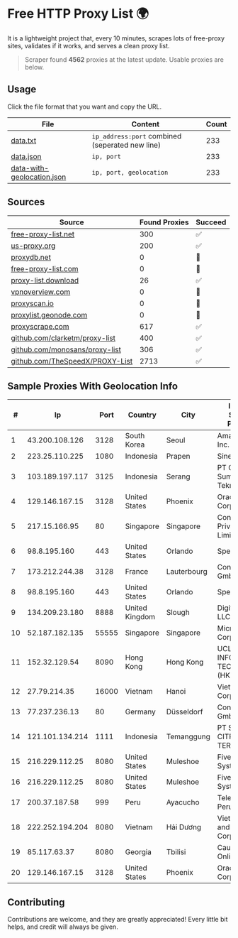 
# Free HTTP Proxy List 🌍

It is a lightweight project that, every 10 minutes, scrapes lots of free-proxy sites, validates if it works, and serves a clean proxy list.


> Scraper found **4562** proxies at the latest update. Usable proxies are below.

## Usage

Click the file format that you want and copy the URL.


|File|Content|Count|
|----|-------|-----|
|[data.txt](https://raw.githubusercontent.com/themiralay/Proxy-List-World/master/data.txt)|`ip_address:port` combined (seperated new line)|233|
|[data.json](https://raw.githubusercontent.com/themiralay/Proxy-List-World/master/data.json)|`ip, port`|233|
|[data-with-geolocation.json](https://raw.githubusercontent.com/themiralay/Proxy-List-World/master/data-with-geolocation.json)|`ip, port, geolocation`|233|

## Sources

|Source|Found Proxies|Succeed|
|------|-------------|-------|
|[free-proxy-list.net](https://free-proxy-list.net)|300|✅|
|[us-proxy.org](https://www.us-proxy.org)|200|✅|
|[proxydb.net](http://proxydb.net)|0|🚫|
|[free-proxy-list.com](https://free-proxy-list.com/?page=&port=&type%5B%5D=http&type%5B%5D=https&up_time=0&search=Search)|0|🚫|
|[proxy-list.download](https://www.proxy-list.download/HTTP)|26|✅|
|[vpnoverview.com](https://vpnoverview.com/privacy/anonymous-browsing/free-proxy-servers)|0|🚫|
|[proxyscan.io](https://www.proxyscan.io)|0|🚫|
|[proxylist.geonode.com](https://proxylist.geonode.com/api/proxy-list?limit=300&page=1&sort_by=lastChecked&sort_type=desc&protocols=http,https)|0|🚫|
|[proxyscrape.com](https://api.proxyscrape.com/v2/?request=displayproxies&protocol=http&timeout=10000&country=all&ssl=all&anonymity=all)|617|✅|
|[github.com/clarketm/proxy-list](https://raw.githubusercontent.com/clarketm/proxy-list/master/proxy-list-raw.txt)|400|✅|
|[github.com/monosans/proxy-list](https://raw.githubusercontent.com/monosans/proxy-list/main/proxies/http.txt)|306|✅|
|[github.com/TheSpeedX/PROXY-List](https://raw.githubusercontent.com/TheSpeedX/PROXY-List/master/http.txt)|2713|✅|


## Sample Proxies With Geolocation Info

|#|Ip|Port|Country|City|Internet Service Provider|
|-|--|----|-------|----|-------------------------|
|1|43.200.108.126|3128|South Korea|Seoul|Amazon.com, Inc.|
|2|223.25.110.225|1080|Indonesia|Prapen|SinergiNet|
|3|103.189.197.117|3125|Indonesia|Serang|PT Graha Sumber Teknologi|
|4|129.146.167.15|3128|United States|Phoenix|Oracle Corporation|
|5|217.15.166.95|80|Singapore|Singapore|Contabo Asia Private Limited|
|6|98.8.195.160|443|United States|Orlando|Spectrum|
|7|173.212.244.38|3128|France|Lauterbourg|Contabo GmbH|
|8|98.8.195.160|443|United States|Orlando|Spectrum|
|9|134.209.23.180|8888|United Kingdom|Slough|DigitalOcean, LLC|
|10|52.187.182.135|55555|Singapore|Singapore|Microsoft Corporation|
|11|152.32.129.54|8090|Hong Kong|Hong Kong|UCLOUD INFORMATION TECHNOLOGY (HK) LIMITED|
|12|27.79.214.35|16000|Vietnam|Hanoi|Viettel Corporation|
|13|77.237.236.13|80|Germany|Düsseldorf|Contabo GmbH|
|14|121.101.134.214|1111|Indonesia|Temanggung|PT SELARAS CITRA TERABIT|
|15|216.229.112.25|8080|United States|Muleshoe|Five Area Systems, LLC|
|16|216.229.112.25|8080|United States|Muleshoe|Five Area Systems, LLC|
|17|200.37.187.58|999|Peru|Ayacucho|Telefonica del Peru S.A.A.|
|18|222.252.194.204|8080|Vietnam|Hải Dương|VietNam Post and Telecom Corporation|
|19|85.117.63.37|8080|Georgia|Tbilisi|Caucasus Online Ltd.|
|20|129.146.167.15|3128|United States|Phoenix|Oracle Corporation|



## Contributing

Contributions are welcome, and they are greatly appreciated! Every
little bit helps, and credit will always be given.

